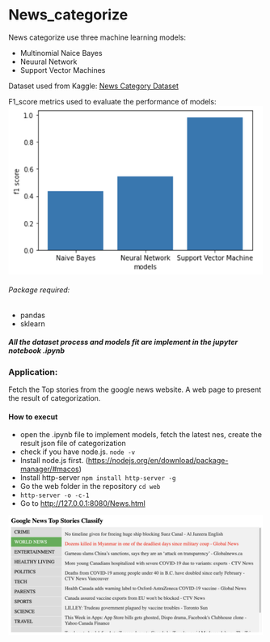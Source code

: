 # News_categorize

News categorize use three machine learning models:
* Multinomial Naice Bayes
* Neuural Network
* Support Vector Machines


Dataset used from Kaggle: [News Category Dataset](https://www.kaggle.com/rmisra/news-category-dataset)

F1_score metrics used to evaluate the performance of models:
![F1 Score of three models](./f1_score.png)



###### Package required:
* pandas
* sklearn

##### All the dataset process and models fit are implement in the jupyter notebook .ipynb

### Application:
Fetch the Top stories from the google news website. A web page to present the result of categorization.

#### How to execut
- open the .ipynb file to implement models, fetch the latest nes, create the result json file of categorization
- check if you have node.js. `node -v`
- Install node.js first. (https://nodejs.org/en/download/package-manager/#macos)
- Install http-server `npm install http-server -g`
- Go the web folder in the repository `cd web`
- `http-server -o -c-1`
- Go to http://127.0.0.1:8080/News.html

![page sample](./page.png)

